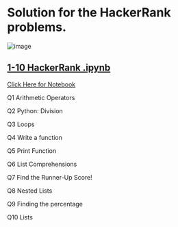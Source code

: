 # Solution for the HackerRank problems.

![image](https://github.com/rhythmbhavsar/HackerRank/assets/98228696/0c79689f-b6dc-44b8-ad33-2531d3e0ff2c)

## [1-10 HackerRank .ipynb]([https://github.com/rhythmbhavsar/HackerRank/blob/master/1-10%20HackerRank%20.ipynb])

[Click Here for Notebook](https://github.com/rhythmbhavsar/HackerRank/blob/master/1-10%20HackerRank%20.ipynb)


Q1 Arithmetic Operators

Q2 Python: Division

Q3 Loops  

Q4 Write a function

Q5 Print Function

Q6 List Comprehensions

Q7 Find the Runner-Up Score!

Q8 Nested Lists

Q9 Finding the percentage

Q10 Lists

